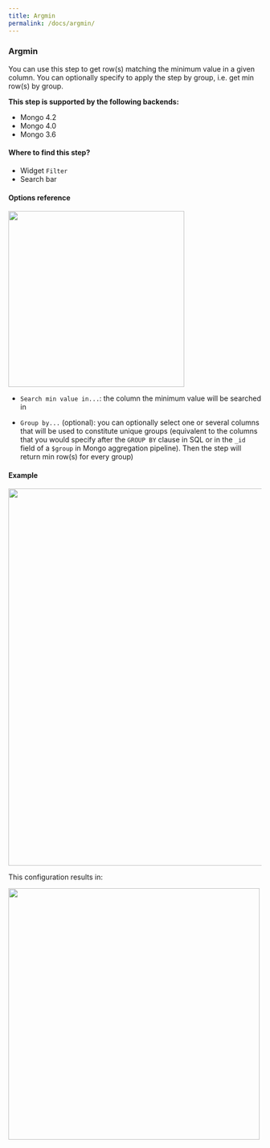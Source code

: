 ```yaml
---
title: Argmin
permalink: /docs/argmin/
---
```


### Argmin

You can use this step to get row(s) matching the minimum value in a given
column. You can optionally specify to apply the step by group, i.e. get min
row(s) by group.

**This step is supported by the following backends:**

- Mongo 4.2
- Mongo 4.0
- Mongo 3.6

#### Where to find this step?

- Widget `Filter`
- Search bar

#### Options reference

<img src="../../img/docs/user-interface/argmin_step_form.jpg" width="350" />

- `Search min value in...`: the column the minimum value will be searched in

- `Group by...` (optional): you can optionally select one or several columns
  that will be used to constitute unique groups (equivalent to the columns that
  you would specify after the `GROUP BY` clause in SQL or in the `_id` field of
  a `$group` in Mongo aggregation pipeline). Then the step will return min
  row(s) for every group)

#### Example

<img src="../../img/docs/user-interface/argmin_example_conf.jpg" width="750" />

This configuration results in:

<img src="../../img/docs/user-interface/argmin_example_result.jpg" width="500" />

